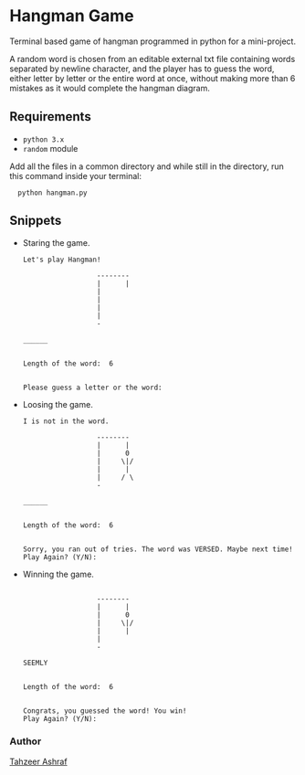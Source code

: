 # Hangman Game

Terminal based game of hangman programmed in python for a mini-project.

A random word is chosen from an editable external txt file containing words separated by newline character, and the player has to guess the word, either letter by letter or the entire word at once, without making more than 6 mistakes as it would complete the hangman diagram.

## Requirements
- `python 3.x`
- `random` module

Add all the files in a common directory and while still in the directory, run this command inside your terminal:
```
  python hangman.py
```

## Snippets

- Staring the game.

  ```
  Let's play Hangman!

                    --------       
                    |      |       
                    |
                    |
                    |
                    |
                    -

  ______


  Length of the word:  6


  Please guess a letter or the word: 
  ```

- Loosing the game.

  ```
  I is not in the word.

                    --------
                    |      |
                    |      0
                    |     \|/
                    |      |
                    |     / \
                    -

  ______


  Length of the word:  6


  Sorry, you ran out of tries. The word was VERSED. Maybe next time!
  Play Again? (Y/N):
  ```
  
- Winning the game.

  ```
  
                    --------
                    |      |
                    |      0
                    |     \|/
                    |      |
                    |
                    -

  SEEMLY


  Length of the word:  6


  Congrats, you guessed the word! You win!
  Play Again? (Y/N):
  ```
  
### **Author**

[Tahzeer Ashraf](https://github.com/tahzeer)

